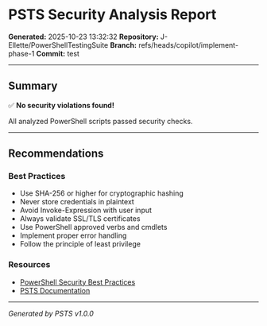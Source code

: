 # PSTS Security Analysis Report

**Generated:** 2025-10-23 13:32:32
**Repository:** J-Ellette/PowerShellTestingSuite
**Branch:** refs/heads/copilot/implement-phase-1
**Commit:** test

---

## Summary

✅ **No security violations found!**

All analyzed PowerShell scripts passed security checks.

---

## Recommendations

### Best Practices

- Use SHA-256 or higher for cryptographic hashing
- Never store credentials in plaintext
- Avoid Invoke-Expression with user input
- Always validate SSL/TLS certificates
- Use PowerShell approved verbs and cmdlets
- Implement proper error handling
- Follow the principle of least privilege

### Resources

- [PowerShell Security Best Practices](https://docs.microsoft.com/powershell/scripting/security/)
- [PSTS Documentation](https://github.com/J-Ellette/PowerShellTestingSuite)

---

*Generated by PSTS v1.0.0*
